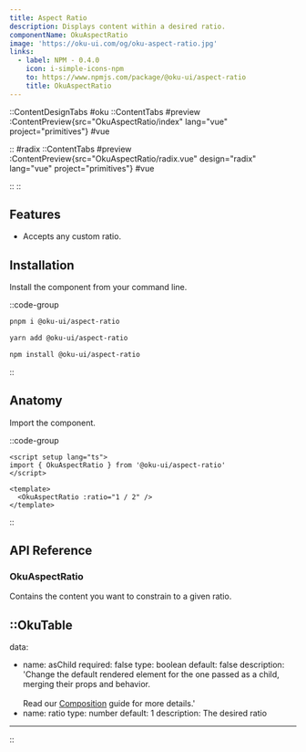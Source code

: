 ```yaml
---
title: Aspect Ratio
description: Displays content within a desired ratio.
componentName: OkuAspectRatio
image: 'https://oku-ui.com/og/oku-aspect-ratio.jpg'
links:
  - label: NPM - 0.4.0
    icon: i-simple-icons-npm
    to: https://www.npmjs.com/package/@oku-ui/aspect-ratio
    title: OkuAspectRatio
---
```


::ContentDesignTabs
#oku
::ContentTabs
#preview
:ContentPreview{src="OkuAspectRatio/index" lang="vue" project="primitives"}
#vue
<!-- Autodocs{src="/primitives/OkuAspectRatio/index.vue" lang="vue"} -->
::
#radix
::ContentTabs
#preview
:ContentPreview{src="OkuAspectRatio/radix.vue" design="radix" lang="vue" project="primitives"}
#vue
<!-- Autodocs{src="/primitives/OkuAspectRatio/radix.vue" lang="vue"} -->
::
::

## Features

- Accepts any custom ratio.

## Installation

Install the component from your command line.

::code-group

```sh [pnpm]
pnpm i @oku-ui/aspect-ratio
```

```bash [yarn]
yarn add @oku-ui/aspect-ratio
```

```bash [npm]
npm install @oku-ui/aspect-ratio
```

::



## Anatomy

Import the component.

::code-group

```vue [o.vue]
<script setup lang="ts">
import { OkuAspectRatio } from '@oku-ui/aspect-ratio'
</script>

<template>
  <OkuAspectRatio :ratio="1 / 2" />
</template>
```
::

## API Reference

### OkuAspectRatio
Contains the content you want to constrain to a given ratio.


::OkuTable
---
data:
  - name: asChild
    required: false
    type: boolean
    default: false
    description: 'Change the default rendered element for the one passed as a child, merging their props and behavior.<br><br>Read our <a href=&quot;/guides/composition&quot;>Composition</a> guide for more details.'
  - name: ratio
    type: number
    default: 1
    description: The desired ratio
---
::